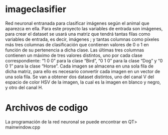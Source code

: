 # imageclasifier

Red neuronal entranada para clasificar imágenes según el animal que aparezca en ella.
Para este proyecto las variables de entrada son imágenes, para crear el dataset se usará una matriz
que tendrá tantas filas como variables de entrada, es decir, imágenes ; y tantas columnas como
píxeles más tres columnas de clasificación que contienen valores de 0 o 1 en función de su
pertenencia a dicha clase.
Las últimas tres columnas contienen un máximo de tres valores distintos, uno por cada clase
correspondiente: “1 0 0” para la clase “Bird”, “0 1 0” para la clase “Dog” y “0 0 1” para la clase
“Horse”.
Cada imagen se almacena en una sola fila de dicha matriz, para ello es necesario convertir cada
imagen en un vector de una sola fila.
Se van a obtener dos dataset distintos, uno del canal V del espacio de color HSV de la imagen, la
cual es la imagen en blanco y negro, y otro del canal H.


# Archivos de codigo
La programación de la red neuronal se puede encontrar en QT> mainwindow.cpp
